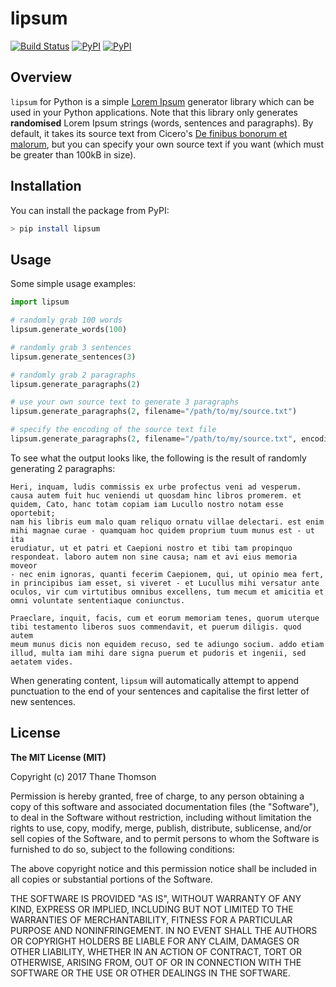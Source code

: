 # lipsum

[![Build Status](https://travis-ci.org/thanethomson/lipsum.svg?branch=master)](https://travis-ci.org/thanethomson/lipsum)
[![PyPI](https://img.shields.io/pypi/v/lipsum.svg)](https://pypi.python.org/pypi/lipsum)
[![PyPI](https://img.shields.io/pypi/pyversions/lipsum.svg)](https://pypi.python.org/pypi/lipsum)

## Overview
`lipsum` for Python is a simple [Lorem Ipsum](https://en.wikipedia.org/wiki/Lorem_ipsum)
generator library which can be used in your Python applications.
Note that this library only generates **randomised** Lorem Ipsum
strings (words, sentences and paragraphs). By default, it takes its
source text from Cicero's
[De finibus bonorum et malorum](https://en.wikipedia.org/wiki/De_finibus_bonorum_et_malorum),
but you can specify your own source text if you want (which must be
greater than 100kB in size).

## Installation
You can install the package from PyPI:

```bash
> pip install lipsum
```

## Usage
Some simple usage examples:

```python
import lipsum

# randomly grab 100 words
lipsum.generate_words(100)

# randomly grab 3 sentences
lipsum.generate_sentences(3)

# randomly grab 2 paragraphs
lipsum.generate_paragraphs(2)

# use your own source text to generate 3 paragraphs
lipsum.generate_paragraphs(2, filename="/path/to/my/source.txt")

# specify the encoding of the source text file
lipsum.generate_paragraphs(2, filename="/path/to/my/source.txt", encoding="utf-8")
```

To see what the output looks like, the following is the result of
randomly generating 2 paragraphs:

```
Heri, inquam, ludis commissis ex urbe profectus veni ad vesperum.
causa autem fuit huc veniendi ut quosdam hinc libros promerem. et
quidem, Cato, hanc totam copiam iam Lucullo nostro notam esse oportebit;
nam his libris eum malo quam reliquo ornatu villae delectari. est enim
mihi magnae curae - quamquam hoc quidem proprium tuum munus est - ut ita
erudiatur, ut et patri et Caepioni nostro et tibi tam propinquo
respondeat. laboro autem non sine causa; nam et avi eius memoria moveor
- nec enim ignoras, quanti fecerim Caepionem, qui, ut opinio mea fert,
in principibus iam esset, si viveret - et Lucullus mihi versatur ante
oculos, vir cum virtutibus omnibus excellens, tum mecum et amicitia et
omni voluntate sententiaque coniunctus.

Praeclare, inquit, facis, cum et eorum memoriam tenes, quorum uterque
tibi testamento liberos suos commendavit, et puerum diligis. quod autem
meum munus dicis non equidem recuso, sed te adiungo socium. addo etiam
illud, multa iam mihi dare signa puerum et pudoris et ingenii, sed
aetatem vides.
```

When generating content, `lipsum` will automatically attempt to append
punctuation to the end of your sentences and capitalise the first letter
of new sentences.

## License
**The MIT License (MIT)**

Copyright (c) 2017 Thane Thomson

Permission is hereby granted, free of charge, to any person obtaining a copy of
this software and associated documentation files (the "Software"), to deal in
the Software without restriction, including without limitation the rights to
use, copy, modify, merge, publish, distribute, sublicense, and/or sell copies
of the Software, and to permit persons to whom the Software is furnished to do
so, subject to the following conditions:

The above copyright notice and this permission notice shall be included in all
copies or substantial portions of the Software.

THE SOFTWARE IS PROVIDED "AS IS", WITHOUT WARRANTY OF ANY KIND, EXPRESS OR
IMPLIED, INCLUDING BUT NOT LIMITED TO THE WARRANTIES OF MERCHANTABILITY,
FITNESS FOR A PARTICULAR PURPOSE AND NONINFRINGEMENT. IN NO EVENT SHALL THE
AUTHORS OR COPYRIGHT HOLDERS BE LIABLE FOR ANY CLAIM, DAMAGES OR OTHER
LIABILITY, WHETHER IN AN ACTION OF CONTRACT, TORT OR OTHERWISE, ARISING FROM,
OUT OF OR IN CONNECTION WITH THE SOFTWARE OR THE USE OR OTHER DEALINGS IN THE
SOFTWARE.

